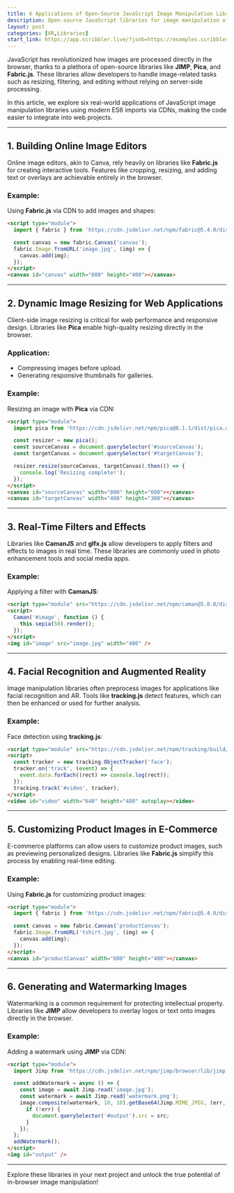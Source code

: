 ```yaml
---
title: 6 Applications of Open-Source JavaScript Image Manipulation Libraries
description: Open-source JavaScript libraries for image manipulation offer powerful capabilities for creating dynamic, feature-rich applications. With modern ES6 imports and CDNs, these libraries are easier than ever to integrate, empowering developers to build innovative tools like editors, filters, and responsive image handlers.
layout: post
categories: [XR,Libraries]
start_link: https://app.scribbler.live/?jsnb=https://examples.scribbler.live/AI-XR-Examples.jsnb
---
```


JavaScript has revolutionized how images are processed directly in the browser, thanks to a plethora of open-source libraries like **JIMP**, **Pica**, and **Fabric.js**. These libraries allow developers to handle image-related tasks such as resizing, filtering, and editing without relying on server-side processing.

In this article, we explore six real-world applications of JavaScript image manipulation libraries using modern ES6 imports via CDNs, making the code easier to integrate into web projects.

---

## 1. **Building Online Image Editors**
Online image editors, akin to Canva, rely heavily on libraries like **Fabric.js** for creating interactive tools. Features like cropping, resizing, and adding text or overlays are achievable entirely in the browser.

### Example:
Using **Fabric.js** via CDN to add images and shapes:
```html
<script type="module">
  import { fabric } from 'https://cdn.jsdelivr.net/npm/fabric@5.4.0/dist/fabric.min.js';

  const canvas = new fabric.Canvas('canvas');
  fabric.Image.fromURL('image.jpg', (img) => {
    canvas.add(img);
  });
</script>
<canvas id="canvas" width="600" height="400"></canvas>
```

---

## 2. **Dynamic Image Resizing for Web Applications**
Client-side image resizing is critical for web performance and responsive design. Libraries like **Pica** enable high-quality resizing directly in the browser.

### Application:
- Compressing images before upload.
- Generating responsive thumbnails for galleries.

### Example:
Resizing an image with **Pica** via CDN:
```html
<script type="module">
  import pica from 'https://cdn.jsdelivr.net/npm/pica@8.1.1/dist/pica.min.js';

  const resizer = new pica();
  const sourceCanvas = document.querySelector('#sourceCanvas');
  const targetCanvas = document.querySelector('#targetCanvas');

  resizer.resize(sourceCanvas, targetCanvas).then(() => {
    console.log('Resizing complete!');
  });
</script>
<canvas id="sourceCanvas" width="800" height="600"></canvas>
<canvas id="targetCanvas" width="400" height="300"></canvas>
```

---

## 3. **Real-Time Filters and Effects**
Libraries like **CamanJS** and **glfx.js** allow developers to apply filters and effects to images in real time. These libraries are commonly used in photo enhancement tools and social media apps.

### Example:
Applying a filter with **CamanJS**:
```html
<script type="module" src="https://cdn.jsdelivr.net/npm/caman@5.0.0/dist/caman.full.min.js"></script>
<script>
  Caman('#image', function () {
    this.sepia(50).render();
  });
</script>
<img id="image" src="image.jpg" width="400" />
```

---

## 4. **Facial Recognition and Augmented Reality**
Image manipulation libraries often preprocess images for applications like facial recognition and AR. Tools like **tracking.js** detect features, which can then be enhanced or used for further analysis.

### Example:
Face detection using **tracking.js**:
```html
<script type="module" src="https://cdn.jsdelivr.net/npm/tracking/build/tracking-min.js"></script>
<script>
  const tracker = new tracking.ObjectTracker('face');
  tracker.on('track', (event) => {
    event.data.forEach((rect) => console.log(rect));
  });
  tracking.track('#video', tracker);
</script>
<video id="video" width="640" height="480" autoplay></video>
```

---

## 5. **Customizing Product Images in E-Commerce**
E-commerce platforms can allow users to customize product images, such as previewing personalized designs. Libraries like **Fabric.js** simplify this process by enabling real-time editing.

### Example:
Using **Fabric.js** for customizing product images:
```html
<script type="module">
  import { fabric } from 'https://cdn.jsdelivr.net/npm/fabric@5.4.0/dist/fabric.min.js';

  const canvas = new fabric.Canvas('productCanvas');
  fabric.Image.fromURL('tshirt.jpg', (img) => {
    canvas.add(img);
  });
</script>
<canvas id="productCanvas" width="600" height="400"></canvas>
```

---

## 6. **Generating and Watermarking Images**
Watermarking is a common requirement for protecting intellectual property. Libraries like **JIMP** allow developers to overlay logos or text onto images directly in the browser.

### Example:
Adding a watermark using **JIMP** via CDN:
```html
<script type="module">
  import Jimp from 'https://cdn.jsdelivr.net/npm/jimp/browser/lib/jimp.min.js';

  const addWatermark = async () => {
    const image = await Jimp.read('image.jpg');
    const watermark = await Jimp.read('watermark.png');
    image.composite(watermark, 10, 10).getBase64(Jimp.MIME_JPEG, (err, src) => {
      if (!err) {
        document.querySelector('#output').src = src;
      }
    });
  };
  addWatermark();
</script>
<img id="output" />
```

---


Explore these libraries in your next project and unlock the true potential of in-browser image manipulation!
